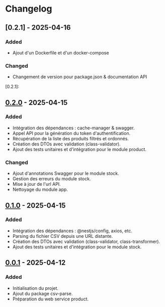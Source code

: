 # Changelog

## [0.2.1] - 2025-04-16
### Added
- Ajout d'un Dockerfile et d'un docker-compose

### Changed
- Changement de version pour package.json & documentation API

[0.2.1]: 

## [0.2.0] - 2025-04-15
### Added
- Intégration des dépendances : cache-manager & swagger.
- Appel API pour la génération du token d'authentification.
- Récupération de la liste des produits filtrés et ordonnés.
- Création des DTOs avec validation (class-validator).
- Ajout des tests unitaires et d'intégration pour le module product.

### Changed
- Ajout d'annotations Swagger pour le module stock.
- Gestion des erreurs du module stock.
- Mise à jour de l'url API.
- Nettoyage du module app.

[0.2.0]: https://github.com/Massi-97/restaurant-api/commit/3f7a85519ade50740b98f783bb6ac5376dab315e

## [0.1.0] - 2025-04-15
### Added
- Intégration des dépendances : @nestjs/config, axios, etc.
- Parsing du fichier CSV depuis une URL distante.
- Création des DTOs avec validation (class-validator, class-transformer).
- Ajout des tests unitaires et d'intégration pour le module stock.

[0.1.0]: https://github.com/Massi-97/restaurant-api/commit/0473dc190a4d3becf9ecae5061a52da337b52251

## [0.0.1] - 2025-04-12
### Added
- Initialisation du projet.
- Ajout du package csv-parse.
- Préparation du web service product.

[0.0.1]: https://github.com/Massi-97/restaurant-api/commit/3a847f183a97b8e8826998b883b4709f14245fc8